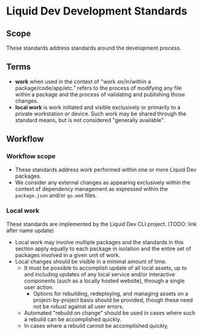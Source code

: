 # Liquid Dev Development Standards

## Scope

These standards address standards around the development process.

## Terms

* **work** when used in the context of "work on/in/within a package/code/app/etc." refers to the process of modifying any file within a package and the process of validating and publishing those changes.
* **local work** is work initiated and visible exclusively or primarily to a private workstation or device. Such work may be shared through the standard means, but is not considered "generally available".

## Workflow

### Workflow scope

* These standards address work performed within one or more Liquid Dev packages.
* We consider any external changes as appearing exclusively within the context of dependency management as expressed within the `package.json` and/or `go.mod` files.

### Local work

These standards are implemented by the Liquid Dev CLI project. (TODO: link after name update)

* Local work may involve multiple packages and the standards in this section apply equally to each package in isolation and the entire set of packages involved in a given unit of work.
* Local changes should be visible in a minimal amount of time.
  * It must be possible to accomplish update of all local assets, up to and including updates of any local service and/or interactive components (such as a locally hosted website), through a single user action.
    * Options for rebuilding, redeploying, and managing assets on a project-by-project basis should be provided, though these need not be robust against all user errors.
  * Automated "rebuild on change" should be used in cases where such a rebuild can be accomplished quickly.
  * In cases where a rebuild cannot be accomplished quickly, 
